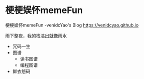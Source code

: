 # 梗梗娱怀memeFun
梗梗娱怀memeFun -venidcYao's Blog
https://venidcyao.github.io

雨下整夜，我的栈溢出就像雨水

* 冗码一生
* 图谱
  * 读书图谱
  * 编程图谱
* 鲜衣怒码
